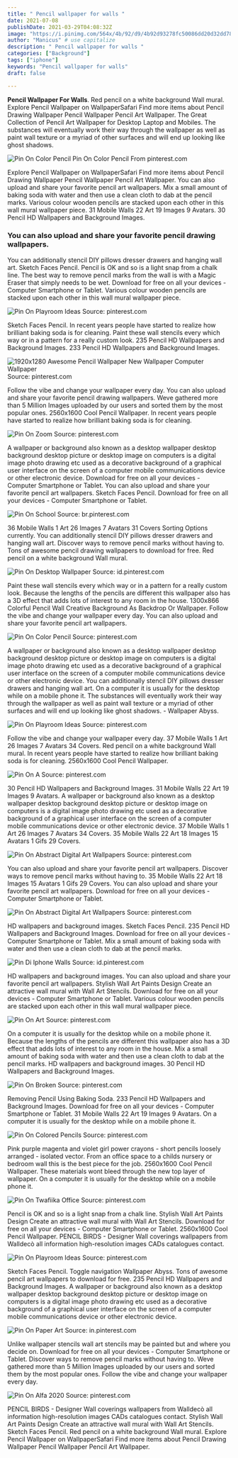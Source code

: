 ```yaml
---
title: " Pencil wallpaper for walls "
date: 2021-07-08
publishDate: 2021-03-29T04:08:32Z
image: "https://i.pinimg.com/564x/4b/92/d9/4b92d93278fc50086dd20d32dd786f3f.jpg"
author: "Manicus" # use capitalize
description: " Pencil wallpaper for walls "
categories: ["Background"]
tags: ["iphone"]
keywords: "Pencil wallpaper for walls"
draft: false

---
```



**Pencil Wallpaper For Walls**. Red pencil on a white background Wall mural. Explore Pencil Wallpaper on WallpaperSafari Find more items about Pencil Drawing Wallpaper Pencil Wallpaper Pencil Art Wallpaper. The Great Collection of Pencil Art Wallpaper for Desktop Laptop and Mobiles. The substances will eventually work their way through the wallpaper as well as paint wall texture or a myriad of other surfaces and will end up looking like ghost shadows.

![Pin On Color Pencil](https://i.pinimg.com/originals/07/c2/6b/07c26bfbf6ccdd355d8e77e5cf6c4785.jpg "Pin On Color Pencil")
Pin On Color Pencil From pinterest.com


Explore Pencil Wallpaper on WallpaperSafari Find more items about Pencil Drawing Wallpaper Pencil Wallpaper Pencil Art Wallpaper. You can also upload and share your favorite pencil art wallpapers. Mix a small amount of baking soda with water and then use a clean cloth to dab at the pencil marks. Various colour wooden pencils are stacked upon each other in this wall mural wallpaper piece. 31 Mobile Walls 22 Art 19 Images 9 Avatars. 30 Pencil HD Wallpapers and Background Images.

### You can also upload and share your favorite pencil drawing wallpapers.

You can additionally stencil DIY pillows dresser drawers and hanging wall art. Sketch Faces Pencil. Pencil is OK and so is a light snap from a chalk line. The best way to remove pencil marks from the wall is with a Magic Eraser that simply needs to be wet. Download for free on all your devices - Computer Smartphone or Tablet. Various colour wooden pencils are stacked upon each other in this wall mural wallpaper piece.


![Pin On Playroom Ideas](https://i.pinimg.com/474x/c6/bd/21/c6bd2122141a6a2270f3d36339c2cb2f.jpg "Pin On Playroom Ideas")
Source: pinterest.com

Sketch Faces Pencil. In recent years people have started to realize how brilliant baking soda is for cleaning. Paint these wall stencils every which way or in a pattern for a really custom look. 235 Pencil HD Wallpapers and Background Images. 233 Pencil HD Wallpapers and Background Images.

![1920x1280 Awesome Pencil Wallpaper New Wallpaper Computer Wallpaper](https://i.pinimg.com/originals/cb/6e/60/cb6e604cdd53de40af66dfa0972b2f21.jpg "1920x1280 Awesome Pencil Wallpaper New Wallpaper Computer Wallpaper")
Source: pinterest.com

Follow the vibe and change your wallpaper every day. You can also upload and share your favorite pencil drawing wallpapers. Weve gathered more than 5 Million Images uploaded by our users and sorted them by the most popular ones. 2560x1600 Cool Pencil Wallpaper. In recent years people have started to realize how brilliant baking soda is for cleaning.

![Pin On Zoom](https://i.pinimg.com/originals/5d/07/3d/5d073d30ba26881dad60c70800092f38.png "Pin On Zoom")
Source: pinterest.com

A wallpaper or background also known as a desktop wallpaper desktop background desktop picture or desktop image on computers is a digital image photo drawing etc used as a decorative background of a graphical user interface on the screen of a computer mobile communications device or other electronic device. Download for free on all your devices - Computer Smartphone or Tablet. You can also upload and share your favorite pencil art wallpapers. Sketch Faces Pencil. Download for free on all your devices - Computer Smartphone or Tablet.

![Pin On School](https://i.pinimg.com/originals/5e/43/a8/5e43a835ebf24fd3ffe2e1b6e47eb7e3.jpg "Pin On School")
Source: br.pinterest.com

36 Mobile Walls 1 Art 26 Images 7 Avatars 31 Covers Sorting Options currently. You can additionally stencil DIY pillows dresser drawers and hanging wall art. Discover ways to remove pencil marks without having to. Tons of awesome pencil drawing wallpapers to download for free. Red pencil on a white background Wall mural.

![Pin On Desktop Wallpaper](https://i.pinimg.com/originals/71/fa/5e/71fa5ec6095ae9a5f31b0d44e5a8c545.jpg "Pin On Desktop Wallpaper")
Source: id.pinterest.com

Paint these wall stencils every which way or in a pattern for a really custom look. Because the lengths of the pencils are different this wallpaper also has a 3D effect that adds lots of interest to any room in the house. 1300x866 Colorful Pencil Wall Creative Background As Backdrop Or Wallpaper. Follow the vibe and change your wallpaper every day. You can also upload and share your favorite pencil art wallpapers.

![Pin On Color Pencil](https://i.pinimg.com/originals/07/c2/6b/07c26bfbf6ccdd355d8e77e5cf6c4785.jpg "Pin On Color Pencil")
Source: pinterest.com

A wallpaper or background also known as a desktop wallpaper desktop background desktop picture or desktop image on computers is a digital image photo drawing etc used as a decorative background of a graphical user interface on the screen of a computer mobile communications device or other electronic device. You can additionally stencil DIY pillows dresser drawers and hanging wall art. On a computer it is usually for the desktop while on a mobile phone it. The substances will eventually work their way through the wallpaper as well as paint wall texture or a myriad of other surfaces and will end up looking like ghost shadows. - Wallpaper Abyss.

![Pin On Playroom Ideas](https://i.pinimg.com/474x/15/94/3b/15943bfe65e595490634a21df9caefa4.jpg "Pin On Playroom Ideas")
Source: pinterest.com

Follow the vibe and change your wallpaper every day. 37 Mobile Walls 1 Art 26 Images 7 Avatars 34 Covers. Red pencil on a white background Wall mural. In recent years people have started to realize how brilliant baking soda is for cleaning. 2560x1600 Cool Pencil Wallpaper.

![Pin On A](https://i.pinimg.com/originals/49/97/f7/4997f7b63010f97e617af598ed4c4bbb.jpg "Pin On A")
Source: pinterest.com

30 Pencil HD Wallpapers and Background Images. 31 Mobile Walls 22 Art 19 Images 9 Avatars. A wallpaper or background also known as a desktop wallpaper desktop background desktop picture or desktop image on computers is a digital image photo drawing etc used as a decorative background of a graphical user interface on the screen of a computer mobile communications device or other electronic device. 37 Mobile Walls 1 Art 26 Images 7 Avatars 34 Covers. 35 Mobile Walls 22 Art 18 Images 15 Avatars 1 Gifs 29 Covers.

![Pin On Abstract Digital Art Wallpapers](https://i.pinimg.com/originals/db/00/a2/db00a2f675ca5b3b5a5cde15f9841a85.jpg "Pin On Abstract Digital Art Wallpapers")
Source: pinterest.com

You can also upload and share your favorite pencil art wallpapers. Discover ways to remove pencil marks without having to. 35 Mobile Walls 22 Art 18 Images 15 Avatars 1 Gifs 29 Covers. You can also upload and share your favorite pencil art wallpapers. Download for free on all your devices - Computer Smartphone or Tablet.

![Pin On Abstract Digital Art Wallpapers](https://i.pinimg.com/originals/90/7f/c1/907fc16af8bf74f503f8f47740072a07.jpg "Pin On Abstract Digital Art Wallpapers")
Source: pinterest.com

HD wallpapers and background images. Sketch Faces Pencil. 235 Pencil HD Wallpapers and Background Images. Download for free on all your devices - Computer Smartphone or Tablet. Mix a small amount of baking soda with water and then use a clean cloth to dab at the pencil marks.

![Pin Di Iphone Walls](https://i.pinimg.com/originals/56/1a/64/561a64ba6bdb177bb9a73316518eaa9b.jpg "Pin Di Iphone Walls")
Source: id.pinterest.com

HD wallpapers and background images. You can also upload and share your favorite pencil art wallpapers. Stylish Wall Art Paints Design Create an attractive wall mural with Wall Art Stencils. Download for free on all your devices - Computer Smartphone or Tablet. Various colour wooden pencils are stacked upon each other in this wall mural wallpaper piece.

![Pin On Art](https://i.pinimg.com/originals/d0/51/4d/d0514d25da2784b9c8ce4de5a919cde3.jpg "Pin On Art")
Source: pinterest.com

On a computer it is usually for the desktop while on a mobile phone it. Because the lengths of the pencils are different this wallpaper also has a 3D effect that adds lots of interest to any room in the house. Mix a small amount of baking soda with water and then use a clean cloth to dab at the pencil marks. HD wallpapers and background images. 30 Pencil HD Wallpapers and Background Images.

![Pin On Broken](https://i.pinimg.com/originals/60/f6/3f/60f63f17b5efc7307e5823f9cdf0b671.jpg "Pin On Broken")
Source: pinterest.com

Removing Pencil Using Baking Soda. 233 Pencil HD Wallpapers and Background Images. Download for free on all your devices - Computer Smartphone or Tablet. 31 Mobile Walls 22 Art 19 Images 9 Avatars. On a computer it is usually for the desktop while on a mobile phone it.

![Pin On Colored Pencils](https://i.pinimg.com/originals/1c/27/9d/1c279de2b53e6b8735bd2041e38e5daa.jpg "Pin On Colored Pencils")
Source: pinterest.com

Pink purple magenta and violet girl power crayons - short pencils loosely arranged - isolated vector. From an office space to a childs nursery or bedroom wall this is the best piece for the job. 2560x1600 Cool Pencil Wallpaper. These materials wont bleed through the new top layer of wallpaper. On a computer it is usually for the desktop while on a mobile phone it.

![Pin On Twafiika Office](https://i.pinimg.com/originals/40/c4/32/40c432aa2f47e4f655b158edfa1d3efb.jpg "Pin On Twafiika Office")
Source: pinterest.com

Pencil is OK and so is a light snap from a chalk line. Stylish Wall Art Paints Design Create an attractive wall mural with Wall Art Stencils. Download for free on all your devices - Computer Smartphone or Tablet. 2560x1600 Cool Pencil Wallpaper. PENCIL BIRDS - Designer Wall coverings wallpapers from Walldecò all information high-resolution images CADs catalogues contact.

![Pin On Playroom Ideas](https://i.pinimg.com/474x/e9/75/5a/e9755a073054ebf3f3f44b2c6c65a7b3.jpg "Pin On Playroom Ideas")
Source: pinterest.com

Sketch Faces Pencil. Toggle navigation Wallpaper Abyss. Tons of awesome pencil art wallpapers to download for free. 235 Pencil HD Wallpapers and Background Images. A wallpaper or background also known as a desktop wallpaper desktop background desktop picture or desktop image on computers is a digital image photo drawing etc used as a decorative background of a graphical user interface on the screen of a computer mobile communications device or other electronic device.

![Pin On Paper Art](https://i.pinimg.com/originals/bc/3d/40/bc3d403dc2bbc773507418071dd6fe0a.jpg "Pin On Paper Art")
Source: in.pinterest.com

Unlike wallpaper stencils wall art stencils may be painted but and where you decide on. Download for free on all your devices - Computer Smartphone or Tablet. Discover ways to remove pencil marks without having to. Weve gathered more than 5 Million Images uploaded by our users and sorted them by the most popular ones. Follow the vibe and change your wallpaper every day.

![Pin On Alfa 2020](https://i.pinimg.com/564x/4b/92/d9/4b92d93278fc50086dd20d32dd786f3f.jpg "Pin On Alfa 2020")
Source: pinterest.com

PENCIL BIRDS - Designer Wall coverings wallpapers from Walldecò all information high-resolution images CADs catalogues contact. Stylish Wall Art Paints Design Create an attractive wall mural with Wall Art Stencils. Sketch Faces Pencil. Red pencil on a white background Wall mural. Explore Pencil Wallpaper on WallpaperSafari Find more items about Pencil Drawing Wallpaper Pencil Wallpaper Pencil Art Wallpaper.

